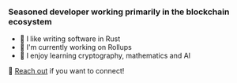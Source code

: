 ### Seasoned developer working primarily in the blockchain ecosystem 

- 🦀 I like writing software in Rust
- 🔭 I'm currently working on Rollups
- 🌱 I enjoy learning cryptography, mathematics and AI 

💬 [Reach out](https://linktr.ee/tavakyan) if you want to connect!
